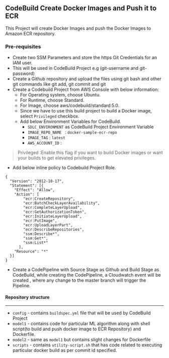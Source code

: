 ## CodeBuild Create Docker Images and Push it to ECR

This Project will create Docker Images and push the Docker Images to Amazon ECR repository.
### Pre-requisites
- Create two SSM Parameters and store the https Git Credentials for an IAM user.
- This will be used in CodeBuild Project e.g (git-username and git-password)
- Create a Github repository and upload the files using git bash and other git commands like git add, git commit and git
- Create a Codebuild Project from AWS Console with below information:
    - For Operating system, choose Ubuntu.
    - For Runtime, choose Standard.
    - For Image, choose aws/codebuild/standard:5.0.
    - Since we have to use this build project to build a Docker image, select `Privileged` checkbox.
    - Add below Environment Variables for CodeBuild.
      - `SDLC_ENVIRONMENT` as CodeBuild Project Environment Variable
      - `IMAGE_REPO_NAME ` : `docker-sample-ecr-repo`
      - `IMAGE_TAG` : `latest`
      - `AWS_ACCOUNT_ID` : <account-ID>
>Privileged :Enable this flag if you want to build Docker images or want your builds to get elevated privileges.
- Add below inline policy to Codebuild Project Role.
```
{
  "Version": "2012-10-17",
  "Statement": [{
    "Effect": "Allow",
    "Action": [
        "ecr:CreateRepository",
        "ecr:BatchCheckLayerAvailability",
        "ecr:CompleteLayerUpload",
        "ecr:GetAuthorizationToken",
        "ecr:InitiateLayerUpload",
        "ecr:PutImage",
        "ecr:UploadLayerPart",
        "ecr:DescribeRepositories",
        "ssm:Describe*",
        "ssm:Get*",
        "ssm:List*"
      ],
    "Resource": "*"
  }]
}
```

- Create a CodePipeline with Source Stage as Github and Build Stage as CodeBuild, while creating the CodePipeline, a Cloudwatch event will be created , where any change to the master branch will trigger the Pipeline.

#### Repository structure
----------------------------
 - `config` - contains `buildspec.yml` file that will be used by CodeBuild Project
- `model1` - contains code for particular ML algorithm along with shell script(to build and push docker image to ECR Repository) and Dockerfile.
- `model2` - same as `model1` but contains slight changes for Dockerfile
- `scripts` - contains `utility-script.sh` that has code related to executing particular docker build as per commit id specified.
